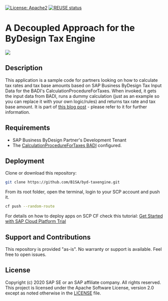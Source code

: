 [![License: Apache2](https://img.shields.io/badge/License-Apache2-green.svg)](https://opensource.org/licenses/Apache-2.0)
[![REUSE status](https://api.reuse.software/badge/github.com/SAP-samples/byd-taxengine)](https://api.reuse.software/info/github.com/SAP-samples/byd-taxengine)


# A Decoupled Approach for the ByDesign Tax Engine
[![](https://blogs.sap.com/wp-content/uploads/2020/11/badi_lc.jpg)]()

## Description
This application is a sample code for partners looking on how to calculate tax rates and tax base amounts based on SAP Business ByDesign Tax Input Data for the BADI's CalculationProcedureForTaxes. When invoked, it gets the input data from BADI, runs a dummy calculation (just as an example so you can replace it with your own logic/rules) and returns tax rate and tax base amount. It is part of [this blog post](https://blogs.sap.com/2020/12/02/the-guide-hybrid-tax-calculation-for-the-smb/) - please refer to it for further information.

## Requirements
* SAP Business ByDesign Partner's Development Tenant
* The [CalculationProcedureForTaxes BADI](https://blogs.sap.com/2020/12/02/the-guide-hybrid-tax-calculation-for-the-smb/) configured.

## Deployment
Clone or download this repository:
```bash
git clone https://github.com/B1SA/byd-taxengine.git
```
From its root folder, open the terminal, login to your SCP account and push it.
```bash
cf push --random-route
```
For details on how to deploy apps on SCP CF check this tutorial: [Get Started with SAP Cloud Platform Trial](https://developers.sap.com/tutorials/cp-trial-quick-onboarding.html)

## Support and Contributions
This repository is provided "as-is". No warranty or support is available. Feel free to open issues.

## License
Copyright (c) 2020 SAP SE or an SAP affiliate company. All rights reserved. This project is licensed under the Apache Software License, version 2.0 except as noted otherwise in the [LICENSE](LICENSES/Apache-2.0.txt) file.

